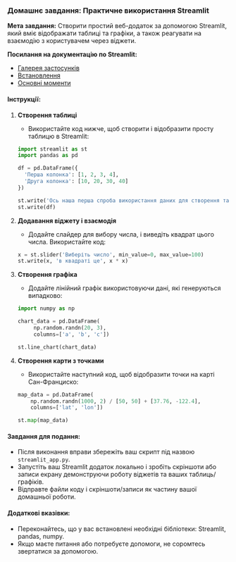 ### Домашнє завдання: Практичне використання Streamlit

**Мета завдання:**
Створити простий веб-додаток за допомогою Streamlit, який вміє відображати таблиці та графіки, а також реагувати на взаємодію з користувачем через віджети.

**Посилання на документацію по Streamlit:**
- [Галерея застосунків](https://streamlit.io/gallery)
- [Встановлення](https://docs.streamlit.io/get-started/installation)
- [Основні моменти](https://docs.streamlit.io/get-started/fundamentals/main-concepts)


#### Інструкції:

1. **Створення таблиці**
   - Використайте код нижче, щоб створити і відобразити просту таблицю в Streamlit:
   ```python
   import streamlit as st
   import pandas as pd

   df = pd.DataFrame({
     'Перша колонка': [1, 2, 3, 4],
     'Друга колонка': [10, 20, 30, 40]
   })

   st.write('Ось наша перша спроба використання даних для створення таблиці:')
   st.write(df)
   ```

2. **Додавання віджету і взаємодія**
   - Додайте слайдер для вибору числа, і виведіть квадрат цього числа. Використайте код:
   ```python
   x = st.slider('Виберіть число', min_value=0, max_value=100)
   st.write(x, 'в квадраті це', x * x)
   ```

3. **Створення графіка**
   - Додайте лінійний графік використовуючи дані, які генеруються випадково:
   ```python
   import numpy as np

   chart_data = pd.DataFrame(
        np.random.randn(20, 3),
        columns=['a', 'b', 'c'])

   st.line_chart(chart_data)
   ```

4. **Створення карти з точками**
   - Використайте наступний код, щоб відобразити точки на карті Сан-Франциско:
   ```python
   map_data = pd.DataFrame(
       np.random.randn(1000, 2) / [50, 50] + [37.76, -122.4],
       columns=['lat', 'lon'])

   st.map(map_data)
   ```

#### Завдання для подання:
- Після виконання вправи збережіть ваш скрипт під назвою `streamlit_app.py`.
- Запустіть ваш Streamlit додаток локально і зробіть скріншоти або записи екрану демонструючи роботу віджетів та ваших таблиць/графіків.
- Відправте файли коду і скріншоти/записи як частину вашої домашньої роботи.

#### Додаткові вказівки:
- Переконайтесь, що у вас встановлені необхідні бібліотеки: Streamlit, pandas, numpy.
- Якщо маєте питання або потребуєте допомоги, не соромтесь звертатися за допомогою.